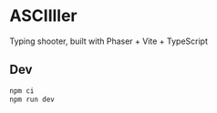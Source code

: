 # ASCIIller
Typing shooter, built with Phaser + Vite + TypeScript

## Dev
```bash
npm ci
npm run dev
```